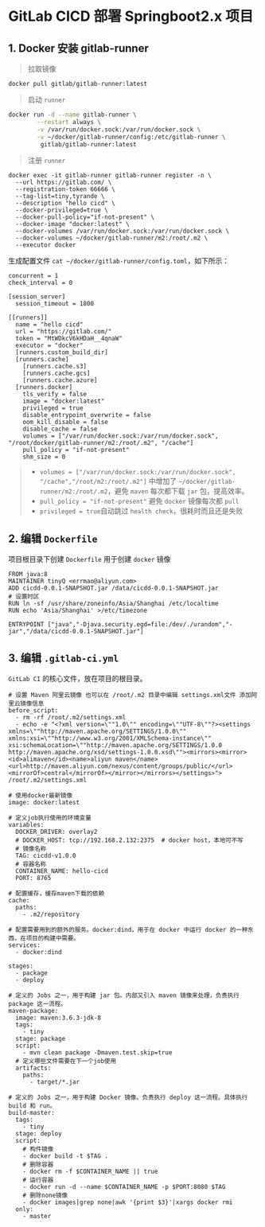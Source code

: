 # GitLab CICD 部署 Springboot2.x 项目

## 1. Docker 安装 gitlab-runner

> 拉取镜像

```
docker pull gitlab/gitlab-runner:latest
```

> 启动 `runner`

```bash
docker run -d --name gitlab-runner \
        --restart always \
        -v /var/run/docker.sock:/var/run/docker.sock \
        -v ~/docker/gitlab-runner/config:/etc/gitlab-runner \
         gitlab/gitlab-runner:latest
```

> 注册 `runner`

```
docker exec -it gitlab-runner gitlab-runner register -n \
  --url https://gitlab.com/ \
  --registration-token 66666 \
  --tag-list=tiny,tyrande \
  --description "hello cicd" \
  --docker-privileged=true \
  --docker-pull-policy="if-not-present" \
  --docker-image "docker:latest" \
  --docker-volumes /var/run/docker.sock:/var/run/docker.sock \
  --docker-volumes ~/docker/gitlab-runner/m2:/root/.m2 \
  --executor docker 
```

生成配置文件 `cat ~/docker/gitlab-runner/config.toml`，如下所示：

```
concurrent = 1
check_interval = 0

[session_server]
  session_timeout = 1800

[[runners]]
  name = "hello cicd"
  url = "https://gitlab.com/"
  token = "MtWDkcV6kHDaH__4qnaW"
  executor = "docker"
  [runners.custom_build_dir]
  [runners.cache]
    [runners.cache.s3]
    [runners.cache.gcs]
    [runners.cache.azure]
  [runners.docker]
    tls_verify = false
    image = "docker:latest"
    privileged = true
    disable_entrypoint_overwrite = false
    oom_kill_disable = false
    disable_cache = false
    volumes = ["/var/run/docker.sock:/var/run/docker.sock", "/root/docker/gitlab-runner/m2:/root/.m2", "/cache"]
    pull_policy = "if-not-present"
    shm_size = 0
```

> - `volumes = ["/var/run/docker.sock:/var/run/docker.sock", "/cache","/root/m2:/root/.m2"]` 中增加了 `~/docker/gitlab-runner/m2:/root/.m2`，避免 `maven` 每次都下载 `jar` 包，提高效率。
> - `pull_policy = "if-not-present"` 避免 `docker` 镜像每次都 `pull`
> - `privileged = true`自动跳过 `health check`，很耗时而且还是失败

## 2. 编辑 `Dockerfile`

项目根目录下创建 `Dockerfile` 用于创建 `docker` 镜像

```
FROM java:8
MAINTAINER tinyQ <errmao@aliyun.com>
ADD cicdd-0.0.1-SNAPSHOT.jar /data/cicdd-0.0.1-SNAPSHOT.jar
# 设置时区
RUN ln -sf /usr/share/zoneinfo/Asia/Shanghai /etc/localtime
RUN echo 'Asia/Shanghai' >/etc/timezone

ENTRYPOINT ["java","-Djava.security.egd=file:/dev/./urandom","-jar","/data/cicdd-0.0.1-SNAPSHOT.jar"]
```

## 3. 编辑 `.gitlab-ci.yml`

`GitLab CI` 的核心文件，放在项目的根目录。

```
# 设置 Maven 阿里云镜像 也可以在 /root/.m2 目录中编辑 settings.xml文件 添加阿里云镜像信息
before_script:
  - rm -rf /root/.m2/settings.xml
  - echo -e "<?xml version=\""1.0\"" encoding=\""UTF-8\""?><settings xmlns=\""http://maven.apache.org/SETTINGS/1.0.0\"" xmlns:xsi=\""http://www.w3.org/2001/XMLSchema-instance\"" xsi:schemaLocation=\""http://maven.apache.org/SETTINGS/1.0.0 http://maven.apache.org/xsd/settings-1.0.0.xsd\""><mirrors><mirror><id>alimaven</id><name>aliyun maven</name><url>http://maven.aliyun.com/nexus/content/groups/public/</url><mirrorOf>central</mirrorOf></mirror></mirrors></settings>"> /root/.m2/settings.xml

# 使用docker最新镜像
image: docker:latest

# 定义job执行使用的环境变量
variables:
  DOCKER_DRIVER: overlay2
  # DOCKER_HOST: tcp://192.168.2.132:2375  # docker host，本地可不写
  # 镜像名称
  TAG: cicdd-v1.0.0
  # 容器名称
  CONTAINER_NAME: hello-cicd
  PORT: 8765

# 配置缓存，缓存maven下载的依赖
cache:
  paths:
    - .m2/repository

# 配置需要用到的额外的服务。docker:dind，用于在 docker 中运行 docker 的一种东西，在项目的构建中需要。    
services:
  - docker:dind

stages:
  - package
  - deploy

# 定义的 Jobs 之一，用于构建 jar 包。内部又引入 maven 镜像来处理，负责执行 package 这一流程。 
maven-package:
  image: maven:3.6.3-jdk-8
  tags:
    - tiny
  stage: package
  script:
    - mvn clean package -Dmaven.test.skip=true
  # 定义哪些文件需要在下一个job使用
  artifacts:
    paths:
      - target/*.jar

# 定义的 Jobs 之一，用于构建 Docker 镜像。负责执行 deploy 这一流程。具体执行 build 和 run。
build-master:
  tags:
    - tiny
  stage: deploy
  script:
    # 构件镜像
    - docker build -t $TAG .
    # 删除容器
    - docker rm -f $CONTAINER_NAME || true
    # 运行容器
    - docker run -d --name $CONTAINER_NAME -p $PORT:8080 $TAG
    # 删除none镜像
    - docker images|grep none|awk '{print $3}'|xargs docker rmi
  only:
    - master
```